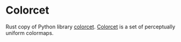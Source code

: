 # Colorcet
Rust copy of Python library [colorcet](https://pypi.org/project/colorcet/).
[Colorcet](https://colorcet.com/) is a set of perceptually uniform colormaps.




